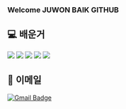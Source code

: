 ### Welcome JUWON BAIK GITHUB 


</a>

## 💻 배운거
<img src="https://img.shields.io/badge/JAVA-007396?style=for-the-badge&logo=java&logoColor=white"> <img src="https://img.shields.io/badge/mariaDB-003545?style=for-the-badge&logo=mariaDB&logoColor=white"> <img src="https://img.shields.io/badge/javascript-F7DF1E?style=for-the-badge&logo=javascript&logoColor=black"> <img src="https://img.shields.io/badge/jquery-0769AD?style=for-the-badge&logo=jquery&logoColor=white"> <img src="https://img.shields.io/badge/html-E34F26?style=for-the-badge&logo=html5&logoColor=white">

## 📧 이메일
[![Gmail Badge](https://img.shields.io/badge/Gmail-D14836?style=flat&logo=Gmail&logoColor=white)](mailto:bjw04ys@naver.com)














